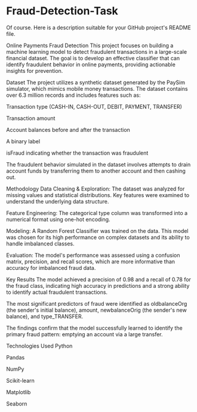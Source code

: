 # Fraud-Detection-Task
Of course. Here is a description suitable for your GitHub project's README file.

Online Payments Fraud Detection
This project focuses on building a machine learning model to detect fraudulent transactions in a large-scale financial dataset. The goal is to develop an effective classifier that can identify fraudulent behavior in online payments, providing actionable insights for prevention.

Dataset
The project utilizes a synthetic dataset generated by the PaySim simulator, which mimics mobile money transactions. The dataset contains over 6.3 million records and includes features such as:

Transaction type (CASH-IN, CASH-OUT, DEBIT, PAYMENT, TRANSFER) 

Transaction amount 

Account balances before and after the transaction 


A binary label 

isFraud indicating whether the transaction was fraudulent 

The fraudulent behavior simulated in the dataset involves attempts to drain account funds by transferring them to another account and then cashing out.

Methodology
Data Cleaning & Exploration: The dataset was analyzed for missing values and statistical distributions. Key features were examined to understand the underlying data structure.

Feature Engineering: The categorical type column was transformed into a numerical format using one-hot encoding.

Modeling: A Random Forest Classifier was trained on the data. This model was chosen for its high performance on complex datasets and its ability to handle imbalanced classes.

Evaluation: The model's performance was assessed using a confusion matrix, precision, and recall scores, which are more informative than accuracy for imbalanced fraud data.

Key Results
The model achieved a precision of 0.98 and a recall of 0.78 for the fraud class, indicating high accuracy in predictions and a strong ability to identify actual fraudulent transactions.

The most significant predictors of fraud were identified as oldbalanceOrg (the sender's initial balance), amount, newbalanceOrig (the sender's new balance), and type_TRANSFER.

The findings confirm that the model successfully learned to identify the primary fraud pattern: emptying an account via a large transfer.

Technologies Used
Python

Pandas

NumPy

Scikit-learn

Matplotlib

Seaborn

